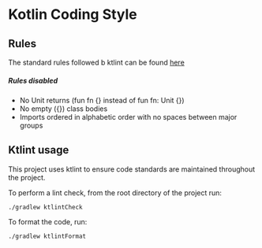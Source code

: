 # Kotlin Coding Style

## Rules

The standard rules followed b ktlint can be found [here](https://github.com/pinterest/ktlint)

##### Rules disabled
- No Unit returns (fun fn {} instead of fun fn: Unit {})
- No empty ({}) class bodies
- Imports ordered in alphabetic order with no spaces between major groups

## Ktlint usage

This project uses ktlint to ensure code standards are maintained throughout the project. 

To perform a lint check, from the root directory of the project run:
```
./gradlew ktlintCheck
```

To format the code, run:
```
./gradlew ktlintFormat
```


